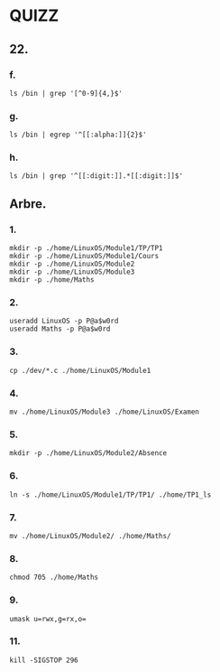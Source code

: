 # QUIZZ

## 22. 

### f.

`ls /bin | grep '[^0-9]{4,}$'`

### g.

`ls /bin | egrep '^[[:alpha:]]{​​2}​​$'`

### h.

`ls /bin | grep '^[[:digit:]].*[[:digit:]]$'`

## Arbre.

### 1.

```
mkdir -p ./home/LinuxOS/Module1/TP/TP1
mkdir -p ./home/LinuxOS/Module1/Cours
mkdir -p ./home/LinuxOS/Module2
mkdir -p ./home/LinuxOS/Module3
mkdir -p ./home/Maths
```

### 2. 

`useradd LinuxOS -p P@a$w0rd`      
`useradd Maths -p P@a$w0rd`

### 3. 

`cp ./dev/*.c ./home/LinuxOS/Module1`

### 4.

`mv ./home/LinuxOS/Module3 ./home/LinuxOS/Examen`

### 5.

`mkdir -p ./home/LinuxOS/Module2/Absence`

### 6.

`ln -s ./home/LinuxOS/Module1/TP/TP1/ ./home/TP1_ls`

### 7. 

`mv ./home/LinuxOS/Module2/ ./home/Maths/`

### 8.

`chmod 705 ./home/Maths`

### 9. 

`umask u=rwx,g=rx,o=`

### 11.

`kill -SIGSTOP 296`